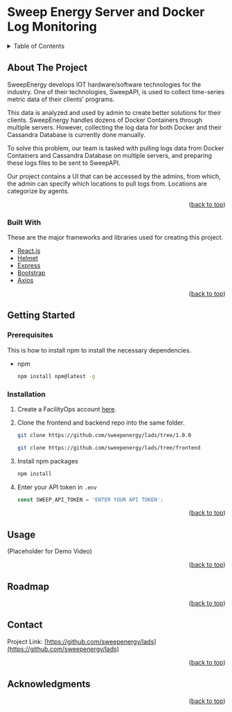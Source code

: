 # Sweep Energy Server and Docker Log Monitoring

<!-- TABLE OF CONTENTS -->
<details>
  <summary>Table of Contents</summary>
  <ol>
    <li>
      <a href="#about-the-project">About The Project</a>
      <ul>
        <li><a href="#built-with">Built With</a></li>
      </ul>
    </li>
    <li>
      <a href="#getting-started">Getting Started</a>
      <ul>
        <li><a href="#prerequisites">Prerequisites</a></li>
        <li><a href="#installation">Installation</a></li>
      </ul>
    </li>
    <li><a href="#usage">Usage</a></li>
    <li><a href="#roadmap">Roadmap</a></li>
    <li><a href="#acknowledgments">Acknowledgments</a></li>
  </ol>
</details>



<!-- ABOUT THE PROJECT -->
## About The Project
SweepEnergy develops IOT hardware/software technologies for the industry. One of their technologies, SweepAPI, is used to collect time-series metric data of their clients’ programs. 

This data is analyzed and used by admin to create better solutions for their clients. SweepEnergy handles dozens of Docker Containers through multiple servers. However, collecting the log data for both Docker and their Cassandra Database is currently done manually. 

To solve this problem, our team is tasked with pulling logs data from Docker Containers and Cassandra Database on multiple servers, and preparing these logs files to be sent to SweepAPI.

Our project contains a UI that can be accessed by the admins, from which, the admin can specify which locations to pull logs from. Locations are categorize by agents.

<p align="right">(<a href="#top">back to top</a>)</p>



### Built With

These are the major frameworks and libraries used for creating this project.

* [React.js](https://reactjs.org/)
* [Helmet](https://helmetjs.github.io/)
* [Express](https://expressjs.com/)
* [Bootstrap](https://getbootstrap.com)
* [Axios](https://github.com/axios/axios)

<p align="right">(<a href="#top">back to top</a>)</p>



<!-- GETTING STARTED -->
## Getting Started

### Prerequisites

This is how to install npm to install the necessary dependencies.
* npm
  ```sh
  npm install npm@latest -g
  ```

### Installation

1. Create a FacilityOps account [here](https://app.facility-ops.com/login).
2. Clone the frontend and backend repo into the same folder.
   ```sh
   git clone https://github.com/sweepenergy/lads/tree/1.0.0
   ```
   
   ```sh
   git clone https://github.com/sweepenergy/lads/tree/frontend
   ```
3. Install npm packages
   ```sh
   npm install
   ```
4. Enter your API token in `.env`
   ```js
   const SWEEP_API_TOKEN = 'ENTER YOUR API TOKEN';
   ```

<p align="right">(<a href="#top">back to top</a>)</p>



<!-- USAGE EXAMPLES -->
## Usage

(Placeholder for Demo Video)

<p align="right">(<a href="#top">back to top</a>)</p>

<!-- ROADMAP -->
## Roadmap

<p align="right">(<a href="#top">back to top</a>)</p>

<!-- CONTACT -->
## Contact

Project Link: [https://github.com/sweepenergy/lads](https://github.com/sweepenergy/lads)

<p align="right">(<a href="#top">back to top</a>)</p>

<!-- ACKNOWLEDGMENTS -->
## Acknowledgments


<p align="right">(<a href="#top">back to top</a>)</p>
